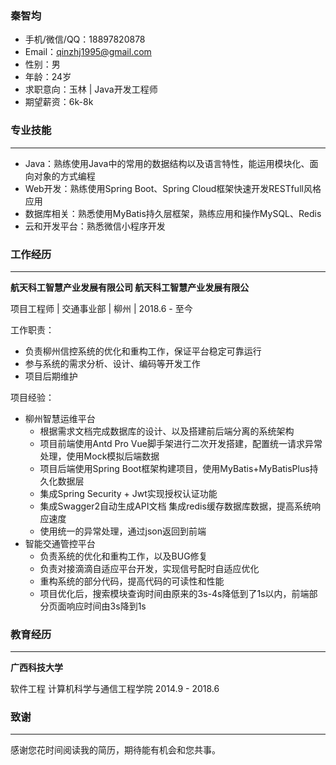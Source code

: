 ### 秦智均

- 手机/微信/QQ：18897820878
- Email：qinzhj1995@gmail.com
- 性别：男
- 年龄：24岁
- 求职意向：玉林 | Java开发工程师
- 期望薪资：6k-8k

<!-- 
<center><h2>秦智均</h2></center>
<center>男 | 24岁</center>
<center>手机/微信/QQ：18897820878 | Email：qinzhj1995@gmail.com</center>
<center>求职意向：玉林 | Java开发工程师 | 6-8k</center>
 -->

### 专业技能

---

- Java：熟练使用Java中的常用的数据结构以及语言特性，能运用模块化、面向对象的方式编程 
- Web开发：熟练使用Spring Boot、Spring Cloud框架快速开发RESTfull风格应用
- 数据库相关：熟悉使用MyBatis持久层框架，熟练应用和操作MySQL、Redis
- 云和开发平台：熟悉微信小程序开发

### 工作经历

---

**航天科工智慧产业发展有限公司 航天科工智慧产业发展有限公**

项目工程师 | 交通事业部 | 柳州 | 2018.6 - 至今

工作职责：
- 负责柳州信控系统的优化和重构工作，保证平台稳定可靠运行
- 参与系统的需求分析、设计、编码等开发工作
- 项目后期维护

项目经验：
- 柳州智慧运维平台
  + 根据需求文档完成数据库的设计、以及搭建前后端分离的系统架构
  + 项目前端使用Antd Pro Vue脚手架进行二次开发搭建，配置统一请求异常处理，使用Mock模拟后端数据
  + 项目后端使用Spring Boot框架构建项目，使用MyBatis+MyBatisPlus持久化数据层
  + 集成Spring Security + Jwt实现授权认证功能
  + 集成Swagger2自动生成API文档 集成redis缓存数据库数据，提高系统响应速度
  + 使用统一的异常处理，通过json返回到前端 
- 智能交通管控平台
  + 负责系统的优化和重构工作，以及BUG修复
  + 负责对接滴滴自适应平台开发，实现信号配时自适应优化
  + 重构系统的部分代码，提高代码的可读性和性能
  + 项目优化后，搜索模块查询时间由原来的3s-4s降低到了1s以内，前端部分页面响应时间由3s降到1s 

### 教育经历

---

**广西科技大学**

软件工程 计算机科学与通信工程学院 2014.9 - 2018.6 

### 致谢

---

感谢您花时间阅读我的简历，期待能有机会和您共事。
